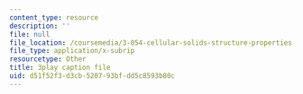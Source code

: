```yaml
---
content_type: resource
description: ''
file: null
file_location: /coursemedia/3-054-cellular-solids-structure-properties-and-applications-spring-2015/d51f52f3d3cb520793bfdd5c8593b80c_yDr8Df35C64.vtt
file_type: application/x-subrip
resourcetype: Other
title: 3play caption file
uid: d51f52f3-d3cb-5207-93bf-dd5c8593b80c
---
```


